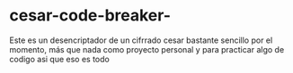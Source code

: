 # cesar-code-breaker-
Este es un desencriptador de un cifrrado cesar bastante sencillo por el momento, más que nada como proyecto personal y para practicar algo de codigo asi que eso es todo 
